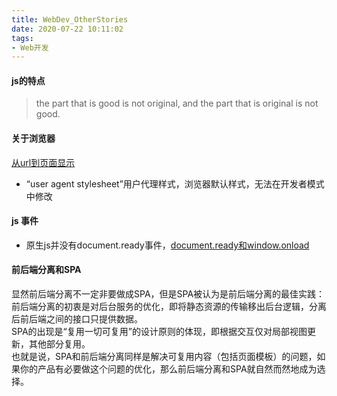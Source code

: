 ```yaml
---
title: WebDev_OtherStories
date: 2020-07-22 10:11:02
tags:
- Web开发
---
```

#### js的特点
> the part that is good is not original, and the part that is original is not good.

#### 关于浏览器
[从url到页面显示](https://juejin.im/post/5aa5cb846fb9a028e25d2fb1)

+ “user agent stylesheet”用户代理样式，浏览器默认样式，无法在开发者模式中修改

#### js 事件

+ 原生js并没有document.ready事件，[document.ready和window.onload](https://segmentfault.com/a/1190000016574288)

#### 前后端分离和SPA
显然前后端分离不一定非要做成SPA，但是SPA被认为是前后端分离的最佳实践：
前后端分离的初衷是对后台服务的优化，即将静态资源的传输移出后台逻辑，分离后前后端之间的接口只提供数据。<br>
SPA的出现是“复用一切可复用”的设计原则的体现，即根据交互仅对局部视图更新，其他部分复用。<br>
也就是说，SPA和前后端分离同样是解决可复用内容（包括页面模板）的问题，如果你的产品有必要做这个问题的优化，那么前后端分离和SPA就自然而然地成为选择。